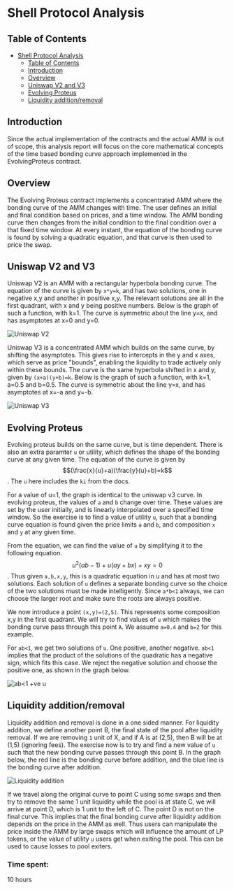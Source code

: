 # Shell Protocol Analysis

## Table of Contents

-   [Shell Protocol Analysis](#shell-protocol-analysis)
    -   [Table of Contents](#table-of-contents)
    -   [Introduction](#introduction)
    -   [Overview](#overview)
    -   [Uniswap V2 and V3](#uniswap-v2-and-v3)
    -   [Evolving Proteus](#evolving-proteus)
    -   [Liquidity addition/removal](#liquidity-additionremoval)

## Introduction

Since the actual implementation of the contracts and the actual AMM is out of scope, this analysis report will focus on the core mathematical concepts of the time based bonding curve approach implemented in the EvolvingProteus contract.

## Overview

The Evolving Proteus contract implements a concentrated AMM where the bonding curve of the AMM changes with time. The user defines an initial and final condition based on prices, and a time window. The AMM bonding curve then changes from the initial condition to the final condition over a that fixed time window. At every instant, the equation of the bonding curve is found by solving a quadratic equation, and that curve is then used to price the swap.

## Uniswap V2 and V3

Uniswap V2 is an AMM with a rectangular hyperbola bonding curve. The equation of the curve is given by `x*y=k`, and has two solutions, one in negative x,y and another in positive x,y. The relevant solutions are all in the first quadrant, with x and y being positive numbers. Below is the graph of such a function, with k=1. The curve is symmetric about the line y=x, and has asymptotes at x=0 and y=0.

![Uniswap V2](https://gist.github.com/carrotsmuggler/4b6b9aa7fc88cc7a678f547259f05ced/raw/a43fda149b880a8c6a89a6735b0a2c28c741060a/univ2.png)

Uniswap V3 is a concentrated AMM which builds on the same curve, by shifting the asymptotes. This gives rise to intercepts in the y and x axes, which serve as price "bounds", enabling the liquidity to trade actively only within these bounds. The curve is the same hyperbola shifted in x and y, given by `(x+a)(y+b)=k`. Below is the graph of such a function, with k=1, a=0.5 and b=0.5. The curve is symmetric about the line y=x, and has asymptotes at x=-a and y=-b.

![Uniswap V3](https://gist.github.com/carrotsmuggler/4b6b9aa7fc88cc7a678f547259f05ced/raw/a43fda149b880a8c6a89a6735b0a2c28c741060a/uniV3.png)

## Evolving Proteus

Evolving proteus builds on the same curve, but is time dependent. There is also an extra paramter `u` or utility, which defines the shape of the bonding curve at any given time. The equation of the curve is given by $$(\frac{x}{u}+a)(\frac{y}{u}+b)=k$$. The `u` here includes the `ki` from the docs.

For a value of u=1, the graph is identical to the uniswap v3 curve. In evolving proteus, the values of `a` and `b` change over time. These values are set by the user initially, and is linearly interpolated over a specified time window. So the exercise is to find a value of utility `u`, such that a bonding curve equation is found given the price limits `a` and `b`, and composition `x` and `y` at any given time.

From the equation, we can find the value of `u` by simplifying it to the following equation. $$u^2(ab-1)+u(ay+bx)+xy=0$$. Thus given `a,b,x,y`, this is a quadratic equation in u and has at most two solutions. Each solution of `u` defines a separate bonding curve so the choice of the two solutions must be made intelligently. Since `a*b<1` always, we can choose the larger root and make sure the roots are always positive.

We now introduce a point `(x,y)=(2,5)`. This represents some composition x,y in the first quadrant. We will try to find values of `u` which makes the bonding curve pass through this point `A`. We assume `a=0.4` and `b=2` for this example.

For `ab<1`, we get two solutions of `u`. One positive, another negative. `ab<1` implies that the product of the solutions of the quadratic has a negative sign, which fits this case. We reject the negative solution and choose the positive one, as shown in the graph below.

![ab<1 +ve u](https://gist.github.com/carrotsmuggler/4b6b9aa7fc88cc7a678f547259f05ced/raw/a43fda149b880a8c6a89a6735b0a2c28c741060a/abneg_posu.png)

## Liquidity addition/removal

Liquidity addition and removal is done in a one sided manner. For liquidity addition, we define another point B, the final state of the pool after liquidity removal. If we are removing `1` unit of X, and if A is at (2,5), then B will be at (1,5) (ignoring fees). The exercise now is to try and find a new value of `u` such that the new bonding curve passes through this point B. In the graph below, the red line is the bonding curve before addition, and the blue line is the bonding curve after addition.

![Liquidity addition](https://gist.github.com/carrotsmuggler/4b6b9aa7fc88cc7a678f547259f05ced/raw/b4fd03ac45e048c2448fda0badf340ea9609708a/liq_Add.png)

If we travel along the original curve to point C using some swaps and then try to remove the same 1 unit liquidity while the pool is at state C, we will arrive at point D, which is 1 unit to the left of C. The point D is not on the final curve. This implies that the final bonding curve after liquidity addition depends on the price in the AMM as well. Thus users can manipulate the price inside the AMM by large swaps which will influence the amount of LP tokens, or the value of utility `u` users get when exiting the pool. This can be used to cause losses to pool exiters.


### Time spent:
10 hours